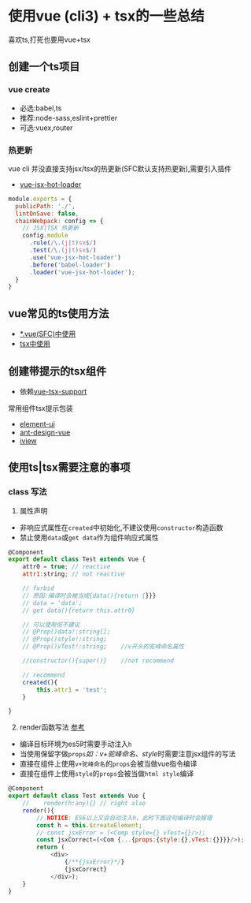 # 使用vue (cli3) + tsx的一些总结
喜欢ts,打死也要用vue+tsx

## 创建一个ts项目
### vue create
* 必选:babel,ts
* 推荐:node-sass,eslint+prettier
* 可选:vuex,router

### 热更新
vue cli 并没直接支持jsx/tsx的热更新(SFC默认支持热更新),需要引入插件
* [vue-jsx-hot-loader](https://github.com/skyrpex/vue-jsx-hot-loader)
```js
module.exports = {
  publicPath: './',
  lintOnSave: false,
  chainWebpack: config => {
    // JSX|TSX 热更新
    config.module
      .rule(/\.(j|t)sx$/)
      .test(/\.(j|t)sx$/)
      .use('vue-jsx-hot-loader')
      .before('babel-loader')
      .loader('vue-jsx-hot-loader');
  }
}
```

## vue常见的ts使用方法
* [*.vue(SFC)中使用](https://github.com/xxbld/awesome-vue-tsx/tree/master/packages/element-tsx-example/src/views/SFCtx.vue)
* [tsx中使用](https://github.com/xxbld/awesome-vue-tsx/tree/master/packages/element-tsx-example/src/views/Count.tsx)

## 创建带提示的tsx组件
* 依赖[vue-tsx-support](https://github.com/wonderful-panda/vue-tsx-support)

常用组件tsx提示包装
* [element-ui](https://github.com/xxbld/awesome-vue-tsx/tree/master/packages/element-ui)
* [ant-design-vue](https://github.com/xxbld/awesome-vue-tsx/tree/master/packages/ant-design-vue)
* [iview](https://github.com/xxbld/awesome-vue-tsx/tree/master/packages/iview)

## 使用ts|tsx需要注意的事项
### class 写法
1. 属性声明
* 非响应式属性在`created`中初始化,不建议使用`constructor`构造函数
* 禁止使用`data`或`get data`作为组件响应式属性
```js
@Component
export default class Test extends Vue {
    attr0 = true; // reactive
    attr1:string; // not reactive

    // forbid
    // 原因:编译时会被当成{data(){return {}}}
    // data = 'data';
    // get data(){return this.attr0}

    // 可以使用但不建议
    // @Prop()data!:string[];
    // @Prop()style!:string;
    // @Prop()vTest!:string;    //v开头的驼峰命名属性

    //constructor(){super()}    //not recommend

    // recommend
    created(){
        this.attr1 = 'test';
    }

}
```
2. render函数写法 [参考](https://cn.vuejs.org/v2/guide/render-function.html#%E6%B7%B1%E5%85%A5%E6%95%B0%E6%8D%AE%E5%AF%B9%E8%B1%A1)
* 编译目标环境为es5时需要手动注入`h`
* 当使用保留字做`props`*如：v+驼峰命名、style*时需要注意jsx组件的写法
* 直接在组件上使用`v+驼峰命名`的`props`会被当做vue指令编译
* 直接在组件上使用`style`的`props`会被当做`html style`编译
```js
@Component
export default class Test extends Vue {
    //    render(h:any){} // right also
    render(){
        // NOTICE: ES6以上又会自动注入h，此时下面这句编译时会报错
        const h = this.$createElement;
        // const jsxError = (<Comp style={} vTest={}/>);
        const jsxCorrect=(<Com {...{props:{style:{},vTest:{}}}}/>);
        return (
            <div>
                {/**{jsxError}*/}
                {jsxCorrect}
            </div>);
    }
}
```
